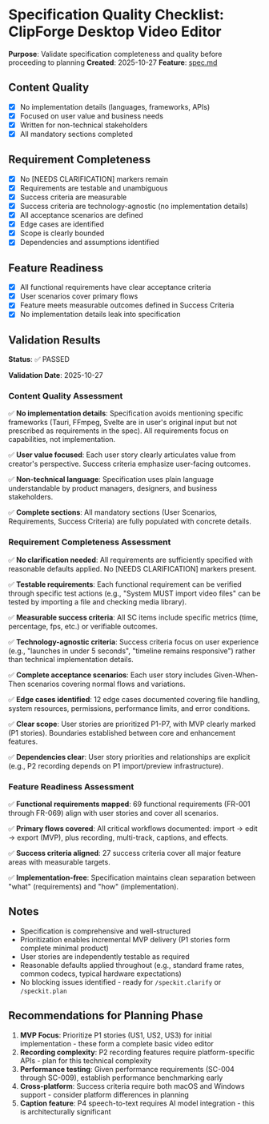 # Specification Quality Checklist: ClipForge Desktop Video Editor

**Purpose**: Validate specification completeness and quality before proceeding to planning
**Created**: 2025-10-27
**Feature**: [spec.md](../spec.md)

## Content Quality

- [x] No implementation details (languages, frameworks, APIs)
- [x] Focused on user value and business needs
- [x] Written for non-technical stakeholders
- [x] All mandatory sections completed

## Requirement Completeness

- [x] No [NEEDS CLARIFICATION] markers remain
- [x] Requirements are testable and unambiguous
- [x] Success criteria are measurable
- [x] Success criteria are technology-agnostic (no implementation details)
- [x] All acceptance scenarios are defined
- [x] Edge cases are identified
- [x] Scope is clearly bounded
- [x] Dependencies and assumptions identified

## Feature Readiness

- [x] All functional requirements have clear acceptance criteria
- [x] User scenarios cover primary flows
- [x] Feature meets measurable outcomes defined in Success Criteria
- [x] No implementation details leak into specification

## Validation Results

**Status**: ✅ PASSED

**Validation Date**: 2025-10-27

### Content Quality Assessment

✅ **No implementation details**: Specification avoids mentioning specific frameworks (Tauri, FFmpeg, Svelte are in user's original input but not prescribed as requirements in the spec). All requirements focus on capabilities, not implementation.

✅ **User value focused**: Each user story clearly articulates value from creator's perspective. Success criteria emphasize user-facing outcomes.

✅ **Non-technical language**: Specification uses plain language understandable by product managers, designers, and business stakeholders.

✅ **Complete sections**: All mandatory sections (User Scenarios, Requirements, Success Criteria) are fully populated with concrete details.

### Requirement Completeness Assessment

✅ **No clarification needed**: All requirements are sufficiently specified with reasonable defaults applied. No [NEEDS CLARIFICATION] markers present.

✅ **Testable requirements**: Each functional requirement can be verified through specific test actions (e.g., "System MUST import video files" can be tested by importing a file and checking media library).

✅ **Measurable success criteria**: All SC items include specific metrics (time, percentage, fps, etc.) or verifiable outcomes.

✅ **Technology-agnostic criteria**: Success criteria focus on user experience (e.g., "launches in under 5 seconds", "timeline remains responsive") rather than technical implementation details.

✅ **Complete acceptance scenarios**: Each user story includes Given-When-Then scenarios covering normal flows and variations.

✅ **Edge cases identified**: 12 edge cases documented covering file handling, system resources, permissions, performance limits, and error conditions.

✅ **Clear scope**: User stories are prioritized P1-P7, with MVP clearly marked (P1 stories). Boundaries established between core and enhancement features.

✅ **Dependencies clear**: User story priorities and relationships are explicit (e.g., P2 recording depends on P1 import/preview infrastructure).

### Feature Readiness Assessment

✅ **Functional requirements mapped**: 69 functional requirements (FR-001 through FR-069) align with user stories and cover all scenarios.

✅ **Primary flows covered**: All critical workflows documented: import → edit → export (MVP), plus recording, multi-track, captions, and effects.

✅ **Success criteria aligned**: 27 success criteria cover all major feature areas with measurable targets.

✅ **Implementation-free**: Specification maintains clean separation between "what" (requirements) and "how" (implementation).

## Notes

- Specification is comprehensive and well-structured
- Prioritization enables incremental MVP delivery (P1 stories form complete minimal product)
- User stories are independently testable as required
- Reasonable defaults applied throughout (e.g., standard frame rates, common codecs, typical hardware expectations)
- No blocking issues identified - ready for `/speckit.clarify` or `/speckit.plan`

## Recommendations for Planning Phase

1. **MVP Focus**: Prioritize P1 stories (US1, US2, US3) for initial implementation - these form a complete basic video editor
2. **Recording complexity**: P2 recording features require platform-specific APIs - plan for this technical complexity
3. **Performance testing**: Given performance requirements (SC-004 through SC-009), establish performance benchmarking early
4. **Cross-platform**: Success criteria require both macOS and Windows support - consider platform differences in planning
5. **Caption feature**: P4 speech-to-text requires AI model integration - this is architecturally significant

